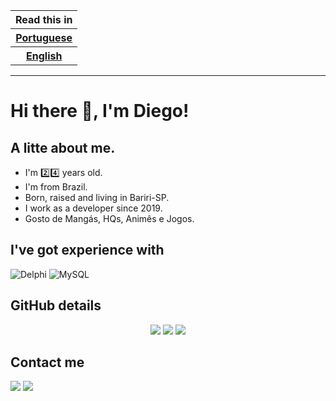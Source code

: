<table>
  <thead>
    <tr>
      <th>Read this in</th>
    </tr>
  </thead>
  <tbody>
    <tr>
      <th><a href="./README.md">Portuguese</a></th>
    </tr>
    <tr>
      <th><a href="./README.en.md">English</a></th>
    </tr>
  </tbody>
</table>
<hr/>

# Hi there :wave:, I'm Diego!

## A litte about me.
- I'm :two::four: years old.
- I'm from Brazil.
- Born, raised and living in Bariri-SP.
- I work as a developer since 2019.
- Gosto de Mangás, HQs, Animês e Jogos.
## I've got experience with
![Delphi](https://img.shields.io/badge/Delphi-B22222?style=for-the-badge&logo=delphi&logoColor=white) ![MySQL](https://img.shields.io/badge/MySQL-005C84?style=for-the-badge&logo=mysql&logoColor=white)
## GitHub details
<div align="center">
<img src="https://github-profile-summary-cards.vercel.app/api/cards/profile-details?username=diegofolieni&theme=vue"/>

<img src="https://github-readme-stats.vercel.app/api/top-langs/?username=diegofolieni"/>

<img src="https://github-readme-stats.vercel.app/api?username=diegofolieni"/>
</div>

## Contact me
<a href="https://www.linkedin.com/in/diego-antonio-folieni-69295615b"><img src="https://img.shields.io/badge/LinkedIn-0077B5?style=for-the-badge&logo=linkedin&logoColor=white"/></a>
<a href="mailto:dfoliene@gmail.com"><img src="https://img.shields.io/badge/Gmail-D14836?style=for-the-badge&logo=gmail&logoColor=white"/></a>




<!--)
**diegofolieni/diegofolieni** is a ✨ _special_ ✨ repository because its `README.md` (this file) appears on your GitHub profile.

Here are some ideas to get you started:

- 🔭 I’m currently working on ...
- 🌱 I’m currently learning ...
- 👯 I’m looking to collaborate on ...
- 🤔 I’m looking for help with ...
- 💬 Ask me about ...
- 📫 How to reach me: ...
- 😄 Pronouns: ...
- ⚡ Fun fact: ...
-->
